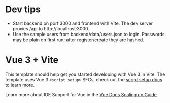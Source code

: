 # Dev tips

- Start backend on port 3000 and frontend with Vite. The dev server proxies /api to http://localhost:3000.
- Use the sample users from backend/data/users.json to login. Passwords may be plain on first run; after register/create they are hashed.
# Vue 3 + Vite

This template should help get you started developing with Vue 3 in Vite. The template uses Vue 3 `<script setup>` SFCs, check out the [script setup docs](https://v3.vuejs.org/api/sfc-script-setup.html#sfc-script-setup) to learn more.

Learn more about IDE Support for Vue in the [Vue Docs Scaling up Guide](https://vuejs.org/guide/scaling-up/tooling.html#ide-support).

